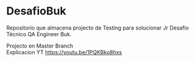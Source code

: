 # DesafioBuk
Repositorio que almacena projecto de Testing para solucionar Jr Desafío Técnico QA Engineer Buk.

Projecto en Master Branch  
Explicacion YT https://youtu.be/1PQKBko8hxs
